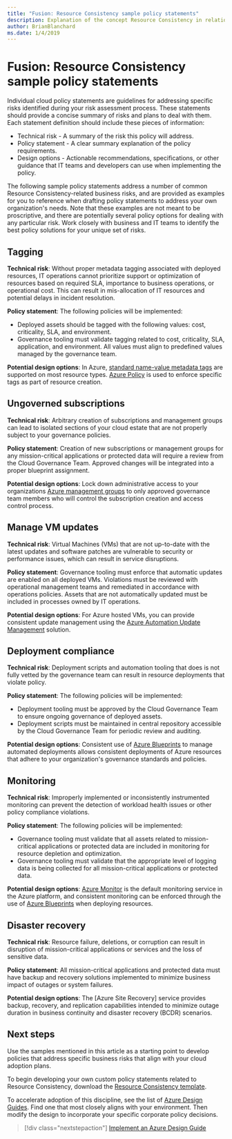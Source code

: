 ```yaml
---
title: "Fusion: Resource Consistency sample policy statements"
description: Explanation of the concept Resource Consistency in relation to cloud governance
author: BrianBlanchard
ms.date: 1/4/2019
---
```


# Fusion: Resource Consistency sample policy statements

Individual cloud policy statements are guidelines for addressing specific risks identified during your risk assessment process. These statements should provide a concise summary of risks and plans to deal with them. Each statement definition should include these pieces of information:

- Technical risk - A summary of the risk this policy will address.
- Policy statement - A clear summary explanation of the policy requirements.
- Design options - Actionable recommendations, specifications, or other guidance that IT teams and developers can use when implementing the policy.

The following sample policy statements address a number of common Resource Consistency-related business risks, and are provided as examples for you to reference when drafting policy statements to address your own organization's needs. Note that these examples are not meant to be proscriptive, and there are potentially several policy options for dealing with any particular risk. Work closely with business and IT teams to identify the best policy solutions for your unique set of risks.

## Tagging

**Technical risk**: Without proper metadata tagging associated with deployed resources, IT operations cannot prioritize support or optimization of resources based on required SLA, importance to business operations, or operational cost. This can result in mis-allocation of IT resources and potential delays in incident resolution.

**Policy statement**: The following policies will be implemented:

- Deployed assets should be tagged with the following values: cost, criticality, SLA, and environment.
- Governance tooling must validate tagging related to cost, criticality, SLA, application, and environment. All values must align to predefined values managed by the governance team.

**Potential design options**: In Azure, [standard name-value metadata tags](https://docs.microsoft.com/en-us/azure/azure-resource-manager/resource-group-using-tags) are supported on most resource types. [Azure Policy](https://docs.microsoft.com/en-us/azure/governance/policy/overview) is used to enforce specific tags as part of resource creation.

## Ungoverned subscriptions

**Technical risk**: Arbitrary creation of subscriptions and management groups can lead to isolated sections of your cloud estate that are not properly subject to your governance policies.

**Policy statement**: Creation of new subscriptions or management groups for any mission-critical applications or protected data will require a review from the Cloud Governance Team. Approved changes will be integrated into a proper blueprint assignment.

**Potential design options**: Lock down administrative access to your organizations [Azure management groups](https://docs.microsoft.com/en-us/azure/governance/management-groups/) to only approved governance team members who will control the subscription creation and access control process.

## Manage VM updates

**Technical risk**: Virtual Machines (VMs) that are not up-to-date with the latest updates and software patches are vulnerable to security or performance issues, which can result in service disruptions.

**Policy statement**: Governance tooling must enforce that automatic updates are enabled on all deployed VMs. Violations must be reviewed with operational management teams and remediated in accordance with operations policies. Assets that are not automatically updated must be included in processes owned by IT operations.

**Potential design options**: For Azure hosted VMs, you can provide consistent update management using the [Azure Automation Update Management](https://docs.microsoft.com/en-us/azure/automation/automation-update-management) solution.

## Deployment compliance

**Technical risk**: Deployment scripts and automation tooling that does is not fully vetted by the governance team can result in resource deployments that violate policy.

**Policy statement**: The following policies will be implemented:

- Deployment tooling must be approved by the Cloud Governance Team to ensure ongoing governance of deployed assets.
- Deployment scripts must be maintained in central repository accessible by the Cloud Governance Team for periodic review and auditing.

**Potential design options**: Consistent use of [Azure Blueprints](https://docs.microsoft.com/en-us/azure/governance/blueprints/) to manage automated deployments allows consistent deployments of Azure resources that adhere to your organization's governance standards and policies.

## Monitoring

**Technical risk**: Improperly implemented or inconsistently instrumented monitoring can prevent the detection of workload health issues or other policy compliance violations.

**Policy statement**: The following policies will be implemented:

- Governance tooling must validate that all assets related to mission-critical applications or protected data are included in monitoring for resource depletion and optimization.
- Governance tooling must validate that the appropriate level of logging data is being collected for all mission-critical applications or protected data.

**Potential design options**: [Azure Monitor](https://docs.microsoft.com/en-us/azure/azure-monitor/overview) is the default monitoring service in the Azure platform, and consistent monitoring can be enforced through the use of [Azure Blueprints](https://docs.microsoft.com/en-us/azure/governance/blueprints/) when deploying resources.

## Disaster recovery

**Technical risk**: Resource failure, deletions, or corruption can result in disruption of mission-critical applications or services and the loss of sensitive data.

**Policy statement**: All mission-critical applications and protected data must have backup and recovery solutions  implemented to minimize business impact of outages or system failures.

**Potential design options**: The [Azure Site Recovery] service provides backup, recovery, and replication capabilities intended to minimize outage duration in business continuity and disaster recovery (BCDR) scenarios.

## Next steps

Use the samples mentioned in this article as a starting point to develop policies that address specific business risks that align with your cloud adoption plans.

To begin developing your own custom policy statements related to Resource Consistency, download the [Resource Consistency template](template.md).

To accelerate adoption of this discipline, see the list of [Azure Design Guides](../design-guides/overview.md). Find one that most closely aligns with your environment. Then modify the design to incorporate your specific corporate policy decisions.

> [!div class="nextstepaction"]
> [Implement an Azure Design Guide](../design-guides/overview.md)

